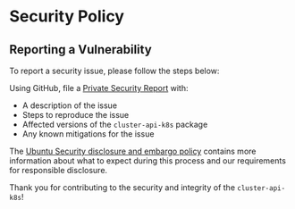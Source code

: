 # Security Policy

## Reporting a Vulnerability

To report a security issue, please follow the steps below:

Using GitHub, file a [Private Security Report](https://github.com/canonical/cluster-api-k8s/security/advisories/new) with:
- A description of the issue
- Steps to reproduce the issue
- Affected versions of the `cluster-api-k8s` package
- Any known mitigations for the issue

The [Ubuntu Security disclosure and embargo policy](https://ubuntu.com/security/disclosure-policy) contains more information about what to expect during this process and our requirements for responsible disclosure.

Thank you for contributing to the security and integrity of the `cluster-api-k8s`!
